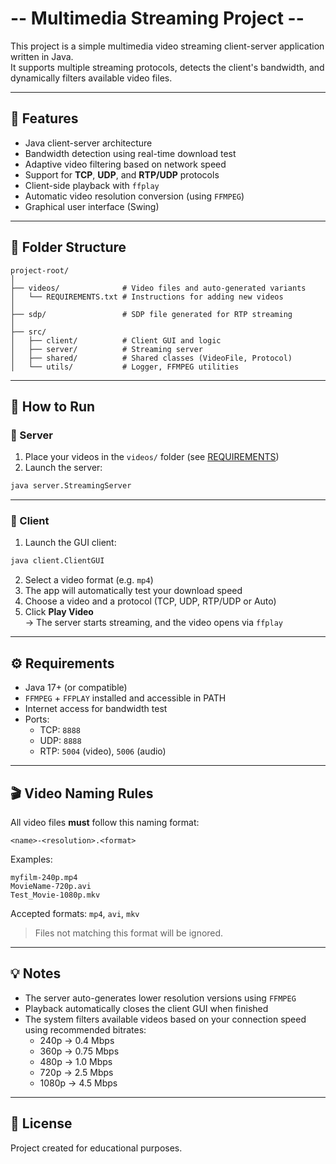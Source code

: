 # -- Multimedia Streaming Project --

This project is a simple multimedia video streaming client-server application written in Java.\
It supports multiple streaming protocols, detects the client's bandwidth, and dynamically filters available video files.

---

## 🎯 Features

- Java client-server architecture
- Bandwidth detection using real-time download test
- Adaptive video filtering based on network speed
- Support for **TCP**, **UDP**, and **RTP/UDP** protocols
- Client-side playback with `ffplay`
- Automatic video resolution conversion (using `FFMPEG`)
- Graphical user interface (Swing)

---

## 📁 Folder Structure

```
project-root/
│
├── videos/              # Video files and auto-generated variants
│   └── REQUIREMENTS.txt # Instructions for adding new videos
│
├── sdp/                 # SDP file generated for RTP streaming
│
├── src/
│   ├── client/          # Client GUI and logic
│   ├── server/          # Streaming server
│   ├── shared/          # Shared classes (VideoFile, Protocol)
│   └── utils/           # Logger, FFMPEG utilities
```

---

## 🚀 How to Run

### 👥 Server

1. Place your videos in the `videos/` folder (see [REQUIREMENTS](videos/REQUIREMENTS.txt))
2. Launch the server:

```bash
java server.StreamingServer
```

---

### 👥 Client

1. Launch the GUI client:

```bash
java client.ClientGUI
```

2. Select a video format (e.g. `mp4`)
3. The app will automatically test your download speed
4. Choose a video and a protocol (TCP, UDP, RTP/UDP or Auto)
5. Click **Play Video**\
   → The server starts streaming, and the video opens via `ffplay`

---

## ⚙️ Requirements

- Java 17+ (or compatible)
- `FFMPEG` + `FFPLAY` installed and accessible in PATH
- Internet access for bandwidth test
- Ports:
  - TCP: `8888`
  - UDP: `8888`
  - RTP: `5004` (video), `5006` (audio)

---

## 🎬 Video Naming Rules

All video files **must** follow this naming format:

```
<name>-<resolution>.<format>
```

Examples:

```
myfilm-240p.mp4
MovieName-720p.avi
Test_Movie-1080p.mkv
```

Accepted formats: `mp4`, `avi`, `mkv`

> Files not matching this format will be ignored.

---

## 💡 Notes

- The server auto-generates lower resolution versions using `FFMPEG`
- Playback automatically closes the client GUI when finished
- The system filters available videos based on your connection speed using recommended bitrates:
  - 240p → 0.4 Mbps
  - 360p → 0.75 Mbps
  - 480p → 1.0 Mbps
  - 720p → 2.5 Mbps
  - 1080p → 4.5 Mbps

---

## 📄 License

Project created for educational purposes.

